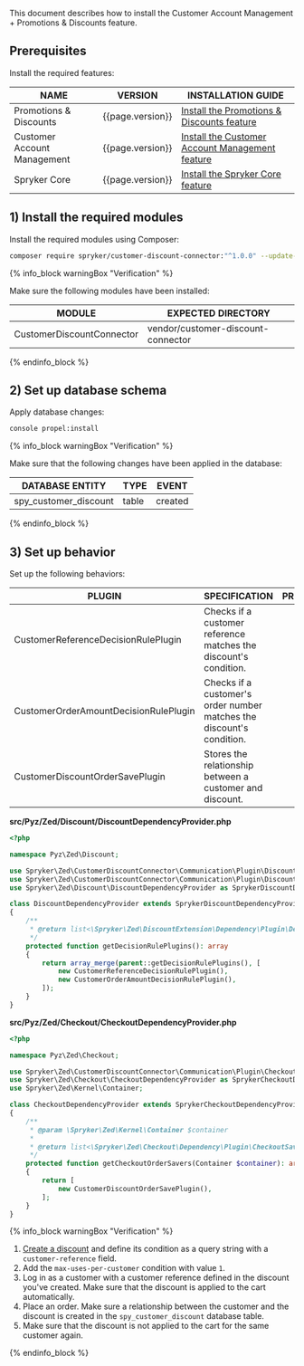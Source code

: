 This document describes how to install the Customer Account Management + Promotions & Discounts feature.

## Prerequisites

Install the required features:

| NAME                      | VERSION          | INSTALLATION GUIDE                                                                                                                                                                                   |
|---------------------------|------------------|------------------------------------------------------------------------------------------------------------------------------------------------------------------------------------------------------|
| Promotions & Discounts      | {{page.version}} | [Install the Promotions & Discounts feature](/docs/pbc/all/discount-management/{{page.version}}/base-shop/install-and-upgrade/install-features/install-the-promotions-and-discounts-feature.html)    |
| Customer Account Management | {{page.version}} | [Install the Customer Account Management feature](/docs/pbc/all/customer-relationship-management/{{page.version}}/base-shop/install-and-upgrade/install-features/install-the-customer-account-management-feature.html)  |
| Spryker Core                | {{page.version}} | [Install the Spryker Core feature](/docs/pbc/all/miscellaneous/{{page.version}}/install-and-upgrade/install-features/install-the-spryker-core-feature.html)                                          |

## 1) Install the required modules

Install the required modules using Composer:

```bash
composer require spryker/customer-discount-connector:"^1.0.0" --update-with-dependencies
```

{% info_block warningBox "Verification" %}

Make sure the following modules have been installed:

| MODULE                        | EXPECTED DIRECTORY                      |
|-------------------------------|-----------------------------------------|
| CustomerDiscountConnector | vendor/customer-discount-connector |

{% endinfo_block %}

## 2) Set up database schema

Apply database changes:

```bash
console propel:install
```

{% info_block warningBox "Verification" %}

Make sure that the following changes have been applied in the database:

| DATABASE ENTITY                 | TYPE  | EVENT   |
|---------------------------------|-------|---------|
| spy_customer_discount           | table | created |

{% endinfo_block %}

## 3) Set up behavior

Set up the following behaviors:

| PLUGIN                                               | SPECIFICATION                                                                        | PREREQUISITES | NAMESPACE                                                               |
|------------------------------------------------------|--------------------------------------------------------------------------------------|---------------|-------------------------------------------------------------------------|
| CustomerReferenceDecisionRulePlugin              | Checks if a customer reference matches the discount's condition.       |               | Spryker\Zed\CustomerDiscountConnector\Communication\Plugin\Discount |
| CustomerOrderAmountDecisionRulePlugin              | Checks if a customer's order number matches the discount's condition.       |               | Spryker\Zed\CustomerDiscountConnector\Communication\Plugin\Discount |
| CustomerDiscountOrderSavePlugin              | Stores the relationship between a customer and discount.       |               | Spryker\Zed\CustomerDiscountConnector\Communication\Plugin\Checkout |

**src/Pyz/Zed/Discount/DiscountDependencyProvider.php**

```php
<?php

namespace Pyz\Zed\Discount;

use Spryker\Zed\CustomerDiscountConnector\Communication\Plugin\Discount\CustomerOrderAmountDecisionRulePlugin;
use Spryker\Zed\CustomerDiscountConnector\Communication\Plugin\Discount\CustomerReferenceDecisionRulePlugin;
use Spryker\Zed\Discount\DiscountDependencyProvider as SprykerDiscountDependencyProvider;

class DiscountDependencyProvider extends SprykerDiscountDependencyProvider
{
    /**
     * @return list<\Spryker\Zed\DiscountExtension\Dependency\Plugin\DecisionRulePluginInterface>
     */
    protected function getDecisionRulePlugins(): array
    {
        return array_merge(parent::getDecisionRulePlugins(), [
            new CustomerReferenceDecisionRulePlugin(),
            new CustomerOrderAmountDecisionRulePlugin(),
        ]);
    }
}
```

**src/Pyz/Zed/Checkout/CheckoutDependencyProvider.php**

```php
<?php

namespace Pyz\Zed\Checkout;

use Spryker\Zed\CustomerDiscountConnector\Communication\Plugin\Checkout\CustomerDiscountOrderSavePlugin;
use Spryker\Zed\Checkout\CheckoutDependencyProvider as SprykerCheckoutDependencyProvider;
use Spryker\Zed\Kernel\Container;

class CheckoutDependencyProvider extends SprykerCheckoutDependencyProvider
{
    /**
     * @param \Spryker\Zed\Kernel\Container $container
     *
     * @return list<\Spryker\Zed\Checkout\Dependency\Plugin\CheckoutSaveOrderInterface|\Spryker\Zed\CheckoutExtension\Dependency\Plugin\CheckoutDoSaveOrderInterface>
     */
    protected function getCheckoutOrderSavers(Container $container): array
    {
        return [
            new CustomerDiscountOrderSavePlugin(),
        ];
    }
}
```

{% info_block warningBox "Verification" %}

1. [Create a discount](/docs/pbc/all/discount-management/{{site.version}}/base-shop/manage-in-the-back-office/create-discounts.html) and define its condition as a query string with a `customer-reference` field.
2. Add the `max-uses-per-customer` condition with value `1`.
3. Log in as a customer with a customer reference defined in the discount you've created. Make sure that the discount is applied to the cart automatically.
4. Place an order. Make sure a relationship between the customer and the discount is created in the `spy_customer_discount` database table.
5. Make sure that the discount is not applied to the cart for the same customer again.

{% endinfo_block %}





















































